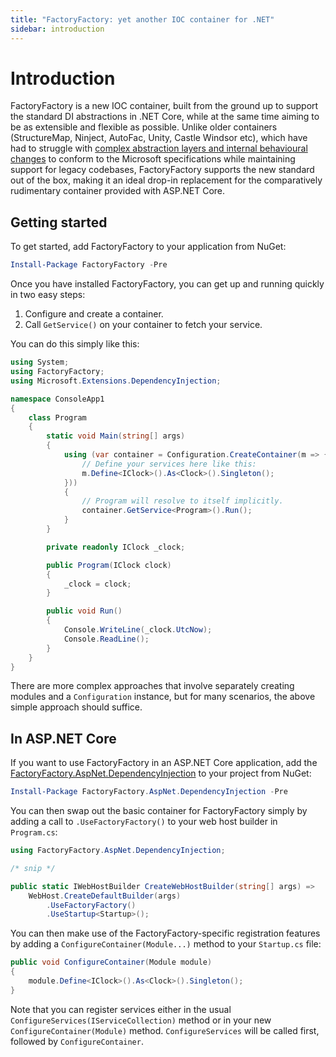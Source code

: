 ```yaml
---
title: "FactoryFactory: yet another IOC container for .NET"
sidebar: introduction
---
```

Introduction
============

FactoryFactory is a new IOC container, built from the ground up to support the
standard DI abstractions in .NET Core, while at the same time aiming to be as
extensible and flexible as possible. Unlike older containers (StructureMap,
Ninject, AutoFac, Unity, Castle Windsor etc), which have had to struggle with
[complex abstraction layers and internal behavioural changes](https://jamesmckay.net/2018/10/the-state-of-ioc-containers-in-asp-net-core/)
to conform to the Microsoft specifications while maintaining support for legacy
codebases, FactoryFactory supports the new standard out of the box, making it an
ideal drop-in replacement for the comparatively rudimentary container provided
with ASP.NET Core.

Getting started
---------------
To get started, add FactoryFactory to your application from NuGet:

```powershell
Install-Package FactoryFactory -Pre
```

Once you have installed FactoryFactory, you can get up and running quickly in
two easy steps:

 1. Configure and create a container.
 2. Call `GetService()` on your container to fetch your service.

You can do this simply like this:

```c#
using System;
using FactoryFactory;
using Microsoft.Extensions.DependencyInjection;

namespace ConsoleApp1
{
    class Program
    {
        static void Main(string[] args)
        {
            using (var container = Configuration.CreateContainer(m => {
                // Define your services here like this:
                m.Define<IClock>().As<Clock>().Singleton();
            }))
            {
                // Program will resolve to itself implicitly.
                container.GetService<Program>().Run();
            }
        }

        private readonly IClock _clock;

        public Program(IClock clock)
        {
            _clock = clock;
        }

        public void Run()
        {
            Console.WriteLine(_clock.UtcNow);
            Console.ReadLine();
        }
    }
}
```

There are more complex approaches that involve separately creating modules and a
`Configuration` instance, but for many scenarios, the above simple approach
should suffice.

In ASP.NET Core
---------------
If you want to use FactoryFactory in an ASP.NET Core application, add the
[FactoryFactory.AspNet.DependencyInjection](https://www.nuget.org/packages/FactoryFactory.AspNet.DependencyInjection/)
to your project from NuGet:

```powershell
Install-Package FactoryFactory.AspNet.DependencyInjection -Pre
```

You can then swap out the basic container for FactoryFactory simply by adding a
call to `.UseFactoryFactory()` to your web host builder in `Program.cs`:

```c#
using FactoryFactory.AspNet.DependencyInjection;

/* snip */

public static IWebHostBuilder CreateWebHostBuilder(string[] args) =>
    WebHost.CreateDefaultBuilder(args)
        .UseFactoryFactory()
        .UseStartup<Startup>();
```

You can then make use of the FactoryFactory-specific registration features by adding a `ConfigureContainer(Module...)` method to your `Startup.cs` file:

```c#
public void ConfigureContainer(Module module)
{
    module.Define<IClock>().As<Clock>().Singleton();
}
```

Note that you can register services either in the usual
`ConfigureServices(IServiceCollection)` method or in your new
`ConfigureContainer(Module)` method. `ConfigureServices` will be called first,
followed by `ConfigureContainer`.
